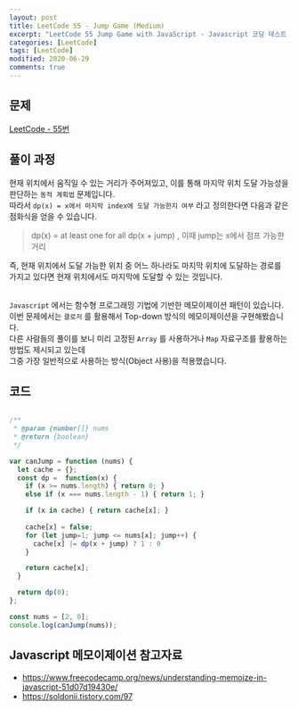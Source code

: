 ```yaml
---
layout: post
title: LeetCode 55 - Jump Game (Medium)
excerpt: "LeetCode 55 Jump Game with JavaScript - Javascript 코딩 테스트 대비"
categories: [LeetCode]
tags: [LeetCode]
modified: 2020-06-29
comments: true
---
```


## 문제
[LeetCode - 55번](https://leetcode.com/problems/jump-game/)

## 풀이 과정
현재 위치에서 움직일 수 있는 거리가 주어져있고, 이를 통해 마지막 위치 도달 가능성을 판단하는 `동적 계획법` 문제입니다. <br>
따라서 `dp(x) = x에서 마지막 index에 도달 가능한지 여부` 라고 정의한다면 다음과 같은 점화식을 얻을 수 있습니다. <br>

> dp(x) = at least one for all dp(x + jump) , 이때 jump는 x에서 점프 가능한 거리

즉, 현재 위치에서 도달 가능한 위치 중 어느 하나라도 마지막 위치에 도달하는 경로를 가지고 있다면 현재 위치에서도 마지막에 도달할 수 있는 것입니다. <br><br>

`Javascript` 에서는 함수형 프로그래밍 기법에 기반한 메모이제이션 패턴이 있습니다. <br>
이번 문제에서는 `클로저` 를 활용해서 Top-down 방식의 메모이제이션을 구현해봤습니다. <br>
다른 사람들의 풀이를 보니 미리 고정된 `Array` 를 사용하거나 `Map` 자료구조를 활용하는 방법도 제시되고 있는데 <br>
그중 가장 일반적으로 사용하는 방식(Object 사용)을 적용했습니다. <br>

## 코드

~~~ javascript

/**
 * @param {number[]} nums
 * @return {boolean}
 */

var canJump = function (nums) {
  let cache = {};
  const dp =  function(x) {
    if (x >= nums.length) { return 0; }
    else if (x === nums.length - 1) { return 1; }

    if (x in cache) { return cache[x]; }
    
    cache[x] = false;
    for (let jump=1; jump <= nums[x]; jump++) {
      cache[x] |= dp(x + jump) ? 1 : 0
    }

    return cache[x];
  }

  return dp(0);
};

const nums = [2, 0];
console.log(canJump(nums));

~~~

## Javascript 메모이제이션 참고자료
* https://www.freecodecamp.org/news/understanding-memoize-in-javascript-51d07d19430e/
* https://soldonii.tistory.com/97
